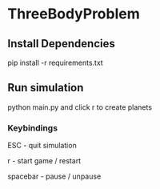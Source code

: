 # ThreeBodyProblem

## Install Dependencies
pip install -r requirements.txt

## Run simulation
python main.py
and click r to create planets

### Keybindings
ESC - quit simulation

r - start game / restart

spacebar - pause / unpause
